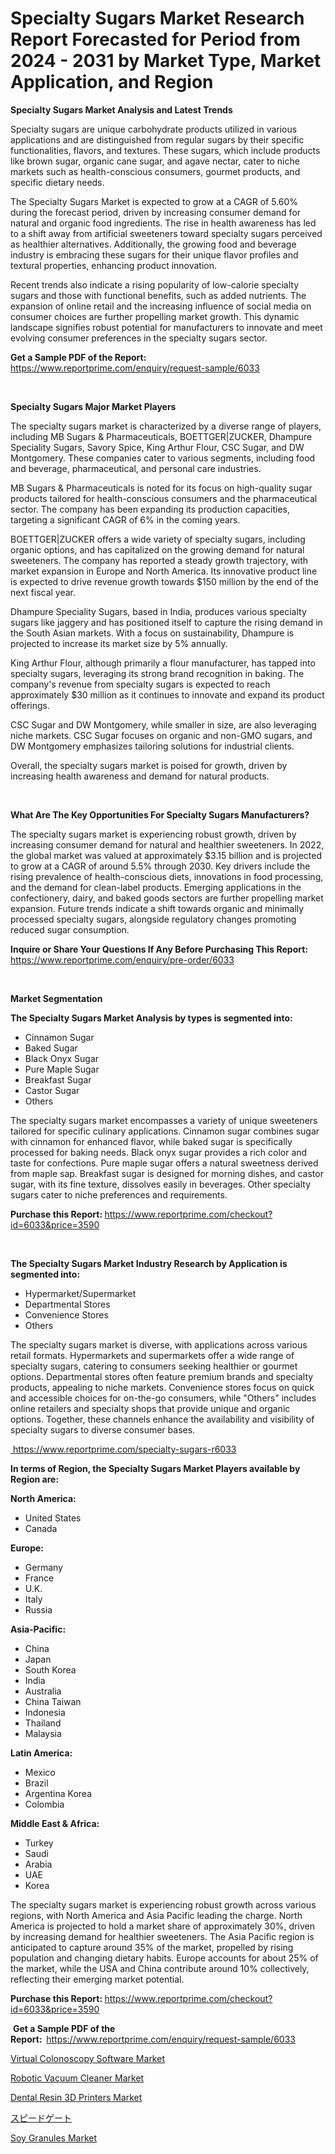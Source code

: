 <p><h1>Specialty Sugars Market Research Report Forecasted for Period from 2024 -  2031 by Market Type, Market Application, and Region</h1></p><p><strong>Specialty Sugars Market Analysis and Latest Trends</strong></p>
<p><p>Specialty sugars are unique carbohydrate products utilized in various applications and are distinguished from regular sugars by their specific functionalities, flavors, and textures. These sugars, which include products like brown sugar, organic cane sugar, and agave nectar, cater to niche markets such as health-conscious consumers, gourmet products, and specific dietary needs.</p><p>The Specialty Sugars Market is expected to grow at a CAGR of 5.60% during the forecast period, driven by increasing consumer demand for natural and organic food ingredients. The rise in health awareness has led to a shift away from artificial sweeteners toward specialty sugars perceived as healthier alternatives. Additionally, the growing food and beverage industry is embracing these sugars for their unique flavor profiles and textural properties, enhancing product innovation.</p><p>Recent trends also indicate a rising popularity of low-calorie specialty sugars and those with functional benefits, such as added nutrients. The expansion of online retail and the increasing influence of social media on consumer choices are further propelling market growth. This dynamic landscape signifies robust potential for manufacturers to innovate and meet evolving consumer preferences in the specialty sugars sector.</p></p>
<p><strong>Get a Sample PDF of the Report:&nbsp;</strong> <a href="https://www.reportprime.com/enquiry/request-sample/6033">https://www.reportprime.com/enquiry/request-sample/6033</a></p>
<p>&nbsp;</p>
<p><strong>Specialty Sugars Major Market Players</strong></p>
<p><p>The specialty sugars market is characterized by a diverse range of players, including MB Sugars & Pharmaceuticals, BOETTGER|ZUCKER, Dhampure Speciality Sugars, Savory Spice, King Arthur Flour, CSC Sugar, and DW Montgomery. These companies cater to various segments, including food and beverage, pharmaceutical, and personal care industries.</p><p>MB Sugars & Pharmaceuticals is noted for its focus on high-quality sugar products tailored for health-conscious consumers and the pharmaceutical sector. The company has been expanding its production capacities, targeting a significant CAGR of 6% in the coming years.</p><p>BOETTGER|ZUCKER offers a wide variety of specialty sugars, including organic options, and has capitalized on the growing demand for natural sweeteners. The company has reported a steady growth trajectory, with market expansion in Europe and North America. Its innovative product line is expected to drive revenue growth towards $150 million by the end of the next fiscal year.</p><p>Dhampure Speciality Sugars, based in India, produces various specialty sugars like jaggery and has positioned itself to capture the rising demand in the South Asian markets. With a focus on sustainability, Dhampure is projected to increase its market size by 5% annually.</p><p>King Arthur Flour, although primarily a flour manufacturer, has tapped into specialty sugars, leveraging its strong brand recognition in baking. The company's revenue from specialty sugars is expected to reach approximately $30 million as it continues to innovate and expand its product offerings.</p><p>CSC Sugar and DW Montgomery, while smaller in size, are also leveraging niche markets. CSC Sugar focuses on organic and non-GMO sugars, and DW Montgomery emphasizes tailoring solutions for industrial clients.</p><p>Overall, the specialty sugars market is poised for growth, driven by increasing health awareness and demand for natural products.</p></p>
<p>&nbsp;</p>
<p><strong>What Are The Key Opportunities For Specialty Sugars Manufacturers?</strong></p>
<p><p>The specialty sugars market is experiencing robust growth, driven by increasing consumer demand for natural and healthier sweeteners. In 2022, the global market was valued at approximately $3.15 billion and is projected to grow at a CAGR of around 5.5% through 2030. Key drivers include the rising prevalence of health-conscious diets, innovations in food processing, and the demand for clean-label products. Emerging applications in the confectionery, dairy, and baked goods sectors are further propelling market expansion. Future trends indicate a shift towards organic and minimally processed specialty sugars, alongside regulatory changes promoting reduced sugar consumption.</p></p>
<p><strong>Inquire or Share Your Questions If Any Before Purchasing This Report:</strong> <a href="https://www.reportprime.com/enquiry/pre-order/6033">https://www.reportprime.com/enquiry/pre-order/6033</a></p>
<p>&nbsp;</p>
<p><strong>Market Segmentation</strong></p>
<p><strong>The Specialty Sugars Market Analysis by types is segmented into:</strong></p>
<p><ul><li>Cinnamon Sugar</li><li>Baked Sugar</li><li>Black Onyx Sugar</li><li>Pure Maple Sugar</li><li>Breakfast Sugar</li><li>Castor Sugar</li><li>Others</li></ul></p>
<p><p>The specialty sugars market encompasses a variety of unique sweeteners tailored for specific culinary applications. Cinnamon sugar combines sugar with cinnamon for enhanced flavor, while baked sugar is specifically processed for baking needs. Black onyx sugar provides a rich color and taste for confections. Pure maple sugar offers a natural sweetness derived from maple sap. Breakfast sugar is designed for morning dishes, and castor sugar, with its fine texture, dissolves easily in beverages. Other specialty sugars cater to niche preferences and requirements.</p></p>
<p><strong>Purchase this Report:&nbsp;</strong><a href="https://www.reportprime.com/checkout?id=6033&price=3590">https://www.reportprime.com/checkout?id=6033&price=3590</a></p>
<p>&nbsp;</p>
<p><strong>The Specialty Sugars Market Industry Research by Application is segmented into:</strong></p>
<p><ul><li>Hypermarket/Supermarket</li><li>Departmental Stores</li><li>Convenience Stores</li><li>Others</li></ul></p>
<p><p>The specialty sugars market is diverse, with applications across various retail formats. Hypermarkets and supermarkets offer a wide range of specialty sugars, catering to consumers seeking healthier or gourmet options. Departmental stores often feature premium brands and specialty products, appealing to niche markets. Convenience stores focus on quick and accessible choices for on-the-go consumers, while "Others" includes online retailers and specialty shops that provide unique and organic options. Together, these channels enhance the availability and visibility of specialty sugars to diverse consumer bases.</p></p>
<p><a href="https://www.reportprime.com/specialty-sugars-r6033">&nbsp;https://www.reportprime.com/specialty-sugars-r6033</a></p>
<p><strong>In terms of Region, the Specialty Sugars Market Players available by Region are:</strong></p>
<p>
    <p> <strong> North America: </strong>
        <ul>
            <li>United States</li>
            <li>Canada</li>
        </ul>
        </p> 
    <p> <strong> Europe: </strong>
        <ul>
            <li>Germany</li>
            <li>France</li>
            <li>U.K.</li>
            <li>Italy</li>
            <li>Russia</li>
        </ul>
        </p> 
    <p> <strong> Asia-Pacific: </strong>
        <ul>
            <li>China</li>
            <li>Japan</li>
            <li>South Korea</li>
            <li>India</li>
            <li>Australia</li>
            <li>China Taiwan</li>
            <li>Indonesia</li>
            <li>Thailand</li>
            <li>Malaysia</li>
        </ul>
        </p> 
    <p> <strong> Latin America: </strong>
        <ul>
            <li>Mexico</li>
            <li>Brazil</li>
            <li>Argentina Korea</li>
            <li>Colombia</li>
        </ul>
        </p> 
    <p> <strong> Middle East & Africa: </strong>
        <ul>
            <li>Turkey</li>
            <li>Saudi</li>
            <li>Arabia</li>
            <li>UAE</li>
            <li>Korea</li>
        </ul>
    </p>
    </p>
<p><p>The specialty sugars market is experiencing robust growth across various regions, with North America and Asia Pacific leading the charge. North America is projected to hold a market share of approximately 30%, driven by increasing demand for healthier sweeteners. The Asia Pacific region is anticipated to capture around 35% of the market, propelled by rising population and changing dietary habits. Europe accounts for about 25% of the market, while the USA and China contribute around 10% collectively, reflecting their emerging market potential.</p></p>
<p><strong>Purchase this Report: </strong><a href="https://www.reportprime.com/checkout?id=6033&price=3590">https://www.reportprime.com/checkout?id=6033&price=3590</a></p>
<p>&nbsp;<strong>Get a Sample PDF of the Report:&nbsp;&nbsp;</strong><a href="https://www.reportprime.com/enquiry/request-sample/6033">https://www.reportprime.com/enquiry/request-sample/6033</a></p>
<p><strong></strong></p>
<p><p><a href="https://www.linkedin.com/pulse/virtual-colonoscopy-software-market-emerging-trends-future-prospects-8uf7f?trackingId=GDZLgv7pTP6pLzgdopZLPg%3D%3D">Virtual Colonoscopy Software Market</a></p><p><a href="https://medium.com/@rontaybrewer02024/robotic-vacuum-cleaner-market-size-share-analysis-growth-trends-forecasts-2024-2031-c19cc884930e">Robotic Vacuum Cleaner Market</a></p><p><a href="https://issuu.com/reportprime-2/docs/dental-resin-3d-printers-market-siz_8749aaa9e2700a">Dental Resin 3D Printers Market</a></p><p><a href="https://medium.com/@oswaldheman9gu/%E3%82%B9%E3%83%94%E3%83%BC%E3%83%89%E3%82%B2%E3%83%BC%E3%83%88%E5%B8%82%E5%A0%B4%E4%BA%88%E6%B8%AC-2024%E5%B9%B4%E3%81%8B%E3%82%892031%E5%B9%B4%E3%81%BE%E3%81%A7%E3%81%AE%E3%82%B0%E3%83%AD%E3%83%BC%E3%83%90%E3%83%AB%E5%B8%82%E5%A0%B4%E5%8B%95%E5%90%91%E3%81%A8%E5%88%86%E6%9E%90-165%E3%83%9A%E3%83%BC%E3%82%B8%E3%81%A7%E3%82%AB%E3%83%90%E3%83%BC%E3%81%95%E3%82%8C%E3%81%A6%E3%81%84%E3%81%BE%E3%81%99-7097ddc88873">スピードゲート</a></p><p><a href="https://github.com/irfadac/Market-Research-Report-List-4/blob/main/soy-granules-market.md">Soy Granules Market</a></p></p>